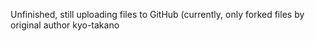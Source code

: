 Unfinished, still uploading files to GitHub (currently, only forked files by original author kyo-takano
